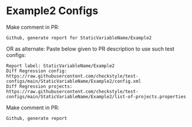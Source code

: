# Example2 Configs
Make comment in PR:
```
Github, generate report for StaticVariableName/Example2
```
OR as alternate:
Paste below given to PR description to use such test configs:
```
Report label: StaticVariableName/Example2
Diff Regression config: https://raw.githubusercontent.com/checkstyle/test-configs/main/StaticVariableName/Example2/config.xml
Diff Regression projects: https://raw.githubusercontent.com/checkstyle/test-configs/main/StaticVariableName/Example2/list-of-projects.properties
```
Make comment in PR:
```
Github, generate report
```
